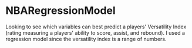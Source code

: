 # NBARegressionModel
Looking to see which variables can best predict a players' Versatility Index (rating measuring a players' ability to score, assist, and rebound). I used a regression model since the versatility index is a range of numbers.

